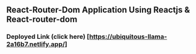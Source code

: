 ## React-Router-Dom Application Using Reactjs & React-router-dom

### Deployed Link (click here) [https://ubiquitous-llama-2a16b7.netlify.app/]
